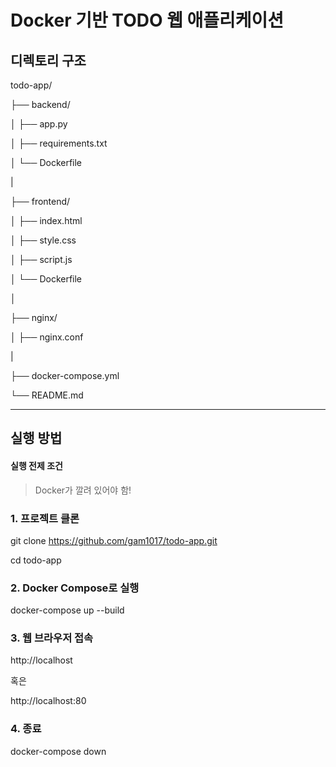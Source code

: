 # Docker 기반 TODO 웹 애플리케이션

## 디렉토리 구조

todo-app/

├── backend/   

│   ├── app.py

│   ├── requirements.txt

│   └── Dockerfile

|

├── frontend/           

│   ├── index.html

│   ├── style.css

│   ├── script.js

│   └── Dockerfile

│

├── nginx/

│   ├── nginx.conf

|

├── docker-compose.yml        

└── README.md

----

## 실행 방법

#### 실행 전제 조건
> Docker가 깔려 있어야 함!

### 1. 프로젝트 클론

git clone https://github.com/gam1017/todo-app.git

cd todo-app

### 2. Docker Compose로 실행
docker-compose up --build

### 3. 웹 브라우저 접속
http://localhost

혹은

http://localhost:80

### 4. 종료
docker-compose down